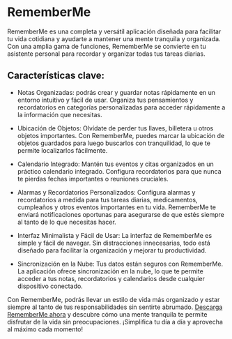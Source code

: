 # RememberMe
RememberMe es una completa y versátil aplicación diseñada para facilitar tu vida cotidiana y ayudarte a mantener una mente tranquila y organizada. Con una amplia gama de funciones, RememberMe se convierte en tu asistente personal para recordar y organizar todas tus tareas diarias.

## Características clave:

- Notas Organizadas: podrás crear y guardar notas rápidamente en un entorno intuitivo y fácil de usar. Organiza tus pensamientos y recordatorios en categorías personalizadas para acceder rápidamente a la información que necesitas.

- Ubicación de Objetos: Olvídate de perder tus llaves, billetera u otros objetos importantes. Con RememberMe, puedes marcar la ubicación de objetos guardados para luego buscarlos con tranquilidad, lo que te permite localizarlos fácilmente.

- Calendario Integrado: Mantén tus eventos y citas organizados en un práctico calendario integrado. Configura recordatorios para que nunca te pierdas fechas importantes o reuniones cruciales.

- Alarmas y Recordatorios Personalizados: Configura alarmas y recordatorios a medida para tus tareas diarias, medicamentos, cumpleaños y otros eventos importantes en tu vida. RememberMe te enviará notificaciones oportunas para asegurarse de que estés siempre al tanto de lo que necesitas hacer.

- Interfaz Minimalista y Fácil de Usar: La interfaz de RememberMe es simple y fácil de navegar. Sin distracciones innecesarias, todo está diseñado para facilitar la organización y mejorar tu productividad.

- Sincronización en la Nube: Tus datos están seguros con RememberMe. La aplicación ofrece sincronización en la nube, lo que te permite acceder a tus notas, recordatorios y calendarios desde cualquier dispositivo conectado.

Con RememberMe, podrás llevar un estilo de vida más organizado y estar siempre al tanto de tus responsabilidades sin sentirte abrumado. [<ins>Descarga RememberMe ahora</ins>](https://github.com/JorgePeniaranda/RememberMe) y descubre cómo una mente tranquila te permite disfrutar de la vida sin preocupaciones. ¡Simplifica tu día a día y aprovecha al máximo cada momento!
